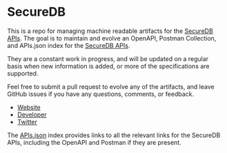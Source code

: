 # SecureDBThis is a repo for managing machine readable artifacts for the [SecureDB APIs](https://securedb.co/). The goal is to maintain and evolve an OpenAPI, Postman Collection, and APIs.json index for the [SecureDB APIs](https://securedb.co/).They are a constant work in progress, and will be updated on a regular basis when new information is added, or more of the specifications are supported.Feel free to submit a pull request to evolve any of the artifacts, and leave GitHub issues if you have any questions, comments, or feedback.- [Website](https://securedb.co/)- [Developer](https://securedb.co/)- [Twitter](https://twitter.com/securedb)The [APIs.json](https://github.com/api-evangelist/securedb/blob/master/apis.json) index provides links to all the relevant links for the SecureDB APIs, including the OpenAPI and Postman if they are present.